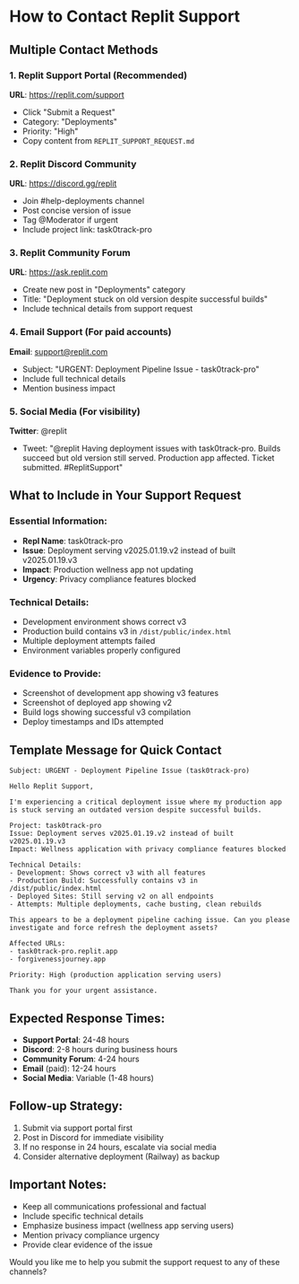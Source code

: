 # How to Contact Replit Support

## Multiple Contact Methods

### 1. **Replit Support Portal** (Recommended)
**URL**: https://replit.com/support
- Click "Submit a Request"
- Category: "Deployments"
- Priority: "High"
- Copy content from `REPLIT_SUPPORT_REQUEST.md`

### 2. **Replit Discord Community**
**URL**: https://discord.gg/replit
- Join #help-deployments channel
- Post concise version of issue
- Tag @Moderator if urgent
- Include project link: task0track-pro

### 3. **Replit Community Forum**
**URL**: https://ask.replit.com
- Create new post in "Deployments" category
- Title: "Deployment stuck on old version despite successful builds"
- Include technical details from support request

### 4. **Email Support** (For paid accounts)
**Email**: support@replit.com
- Subject: "URGENT: Deployment Pipeline Issue - task0track-pro"
- Include full technical details
- Mention business impact

### 5. **Social Media** (For visibility)
**Twitter**: @replit
- Tweet: "@replit Having deployment issues with task0track-pro. Builds succeed but old version still served. Production app affected. Ticket submitted. #ReplitSupport"

## What to Include in Your Support Request

### Essential Information:
- **Repl Name**: task0track-pro
- **Issue**: Deployment serving v2025.01.19.v2 instead of built v2025.01.19.v3
- **Impact**: Production wellness app not updating
- **Urgency**: Privacy compliance features blocked

### Technical Details:
- Development environment shows correct v3
- Production build contains v3 in `/dist/public/index.html`
- Multiple deployment attempts failed
- Environment variables properly configured

### Evidence to Provide:
- Screenshot of development app showing v3 features
- Screenshot of deployed app showing v2
- Build logs showing successful v3 compilation
- Deploy timestamps and IDs attempted

## Template Message for Quick Contact

```
Subject: URGENT - Deployment Pipeline Issue (task0track-pro)

Hello Replit Support,

I'm experiencing a critical deployment issue where my production app is stuck serving an outdated version despite successful builds.

Project: task0track-pro
Issue: Deployment serves v2025.01.19.v2 instead of built v2025.01.19.v3
Impact: Wellness application with privacy compliance features blocked

Technical Details:
- Development: Shows correct v3 with all features
- Production Build: Successfully contains v3 in /dist/public/index.html  
- Deployed Sites: Still serving v2 on all endpoints
- Attempts: Multiple deployments, cache busting, clean rebuilds

This appears to be a deployment pipeline caching issue. Can you please investigate and force refresh the deployment assets?

Affected URLs:
- task0track-pro.replit.app
- forgivenessjourney.app

Priority: High (production application serving users)

Thank you for your urgent assistance.
```

## Expected Response Times:
- **Support Portal**: 24-48 hours
- **Discord**: 2-8 hours during business hours
- **Community Forum**: 4-24 hours
- **Email** (paid): 12-24 hours
- **Social Media**: Variable (1-48 hours)

## Follow-up Strategy:
1. Submit via support portal first
2. Post in Discord for immediate visibility
3. If no response in 24 hours, escalate via social media
4. Consider alternative deployment (Railway) as backup

## Important Notes:
- Keep all communications professional and factual
- Include specific technical details
- Emphasize business impact (wellness app serving users)
- Mention privacy compliance urgency
- Provide clear evidence of the issue

Would you like me to help you submit the support request to any of these channels?
